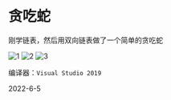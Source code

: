 # 贪吃蛇

刚学链表，然后用双向链表做了一个简单的贪吃蛇

![1](https://user-images.githubusercontent.com/54425164/173228862-ade09a0c-ce95-4cfe-8d9f-cd58186fe1c2.png)
![2](https://user-images.githubusercontent.com/54425164/173228864-21e664db-869b-41d2-990e-f67b7f44bf21.png)
![3](https://user-images.githubusercontent.com/54425164/173228860-101e19d6-77ab-4b31-b2f0-4066b877c5ad.png)

编译器：`Visual Studio 2019`

2022-6-5
